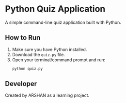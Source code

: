 # Python Quiz Application

A simple command-line quiz application built with Python.

## How to Run

1.  Make sure you have Python installed.
2.  Download the `quiz.py` file.
3.  Open your terminal/command prompt and run:
    ```bash
    python quiz.py
    ```

## Developer

Created by ARSHAN as a learning project.
